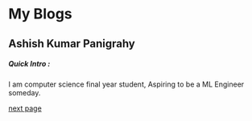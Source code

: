 # My Blogs
## Ashish Kumar Panigrahy
##### Quick Intro :
I am computer science final year student, Aspiring to be a ML Engineer someday.




[next page](./blog1.md)
